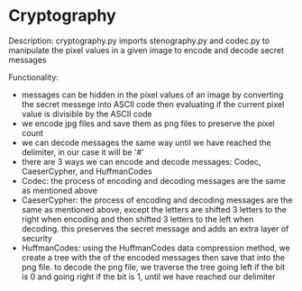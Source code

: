 # Cryptography

Description: cryptography.py imports stenography.py and codec.py to manipulate the pixel values in a given image to encode and decode secret messages

Functionality:
- messages can be hidden in the pixel values of an image by converting the secret messege into ASCII code then evaluating if the current pixel value is divisible by the ASCII code
- we encode jpg files and save them as png files to preserve the pixel count
- we can decode messages the same way until we have reached the delimiter, in our case it will be '#'
- there are 3 ways we can encode and decode messages: Codec, CaeserCypher, and HuffmanCodes
 - Codec: the process of encoding and decoding messages are the same as mentioned above
 - CaeserCypher: the process of encoding and decoding messages are the same as mentioned above, except the letters are shifted 3 letters to the right when encoding and then shifted 3 letters to the left when decoding. this preserves the secret message and adds an extra layer of security
 - HuffmanCodes: using the HuffmanCodes data compression method, we create a tree with the of the encoded messages then save that into the png file. to decode the png file, we traverse the tree going left if the bit is 0 and going right if the bit is 1, until we have reached our delimiter
